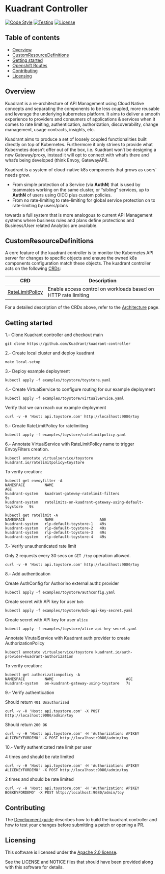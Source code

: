 # Kuadrant Controller

[![Code Style](https://github.com/Kuadrant/kuadrant-controller/actions/workflows/code-style.yaml/badge.svg)](https://github.com/Kuadrant/kuadrant-controller/actions/workflows/code-style.yaml)
[![Testing](https://github.com/Kuadrant/kuadrant-controller/actions/workflows/testing.yaml/badge.svg)](https://github.com/Kuadrant/kuadrant-controller/actions/workflows/testing.yaml)
[![License](https://img.shields.io/badge/license-Apache--2.0-blue.svg)](http://www.apache.org/licenses/LICENSE-2.0)

## Table of contents

* [Overview](#overview)
* [CustomResourceDefinitions](#customresourcedefinitions)
* [Getting started](#getting-started)
* [Openshift Routes](/doc/openshift-routes.md)
* [Contributing](#contributing)
* [Licensing](#licensing)

## Overview

Kuadrant is a re-architecture of API Management using Cloud Native concepts and separating the components to be less coupled,
more reusable and leverage the underlying kubernetes platform. It aims to deliver a smooth experience to providers and consumers
of applications & services when it comes to rate limiting, authentication, authorization, discoverability, change management, usage contracts, insights, etc.

Kuadrant aims to produce a set of loosely coupled functionalities built directly on top of Kubernetes.
Furthermore it only strives to provide what Kubernetes doesn’t offer out of the box, i.e. Kuadrant won’t be designing a new Gateway/proxy,
instead it will opt to connect with what’s there and what’s being developed (think Envoy, GatewayAPI).

Kuadrant is a system of cloud-native k8s components that grows as users’ needs grow.
* From simple protection of a Service (via **AuthN**) that is used by teammates working on the same cluster, or “sibling” services, up to **AuthN** of users using OIDC plus custom policies.
* From no rate-limiting to rate-limiting for global service protection on to rate-limiting by users/plans

towards a full system that is more analogous to current API Management systems where business rules
and plans define protections and Business/User related Analytics are available.

## CustomResourceDefinitions

A core feature of the kuadrant controller is to monitor the Kubernetes API server for changes to
specific objects and ensure the owned k8s components configuration match these objects.
The kuadrant controller acts on the following [CRDs](https://kubernetes.io/docs/tasks/extend-kubernetes/custom-resources/custom-resource-definitions/):

| CRD | Description |
| --- | --- |
| [RateLimitPolicy](apis/apim/v1alpha1/ratelimitpolicy_types.go) | Enable access control on workloads based on HTTP rate limiting |

For a detailed description of the CRDs above, refer to the [Architecture](doc/architecture.md) page.

## Getting started

1.- Clone Kuadrant controller and checkout main

```
git clone https://github.com/Kuadrant/kuadrant-controller
```

2.- Create local cluster and deploy kuadrant

```
make local-setup
```

3.- Deploy example deployment

```
kubectl apply -f examples/toystore/toystore.yaml
```

4.- Create VirtualService to configure routing for our example deployment

```
kubectl apply -f examples/toystore/virtualService.yaml
```

Verify that we can reach our example deployment

```
curl -v -H 'Host: api.toystore.com' http://localhost:9080/toy
```

5.- Create RateLimitPolicy for ratelimiting

```
kubectl apply -f examples/toystore/ratelimitpolicy.yaml
```

6.- Annotate VirtualService with RateLimitPolicy name to trigger EnvoyFilters creation.

```
kubectl annotate virtualservice/toystore kuadrant.io/ratelimitpolicy=toystore
```

To verify creation:

```
kubectl get envoyfilter -A
NAMESPACE         NAME                                                    AGE
kuadrant-system   kuadrant-gateway-ratelimit-filters                      9s
kuadrant-system   ratelimits-on-kuadrant-gateway-using-default-toystore   9s
```

```
kubectl get ratelimit -A
NAMESPACE         NAME                     AGE
kuadrant-system   rlp-default-toystore-1   49s
kuadrant-system   rlp-default-toystore-2   49s
kuadrant-system   rlp-default-toystore-3   49s
kuadrant-system   rlp-default-toystore-4   49s
```

7.- Verify unauthenticated rate limit

Only 2 requests every 30 secs on `GET /toy` operation allowed.

```
curl -v -H 'Host: api.toystore.com' http://localhost:9080/toy
```

8.- Add authentication

Create AuthConfig for Authorino external authz provider

```
kubectl apply -f examples/toystore/authconfig.yaml
```

Create secret with API key for user `bob`

```
kubectl apply -f examples/toystore/bob-api-key-secret.yaml
```

Create secret with API key for user `alice`

```
kubectl apply -f examples/toystore/alice-api-key-secret.yaml
```

Annotate VirutalService with Kuadrant auth provider to create AuthorizationPolicy

```
kubectl annotate virtualservice/toystore kuadrant.io/auth-provider=kuadrant-authorization
```

To verify creation:

```
kubectl get authorizationpolicy -A
NAMESPACE         NAME                                 AGE
kuadrant-system   on-kuadrant-gateway-using-toystore   7s
```

9.- Verify authentication

Should return `401 Unauthorized`

```
curl -v -H 'Host: api.toystore.com' -X POST http://localhost:9080/admin/toy
```

Should return `200 OK`

```
curl -v -H 'Host: api.toystore.com' -H 'Authorization: APIKEY ALICEKEYFORDEMO' -X POST http://localhost:9080/admin/toy
```

10.- Verify authenticated rate limit per user

4 times and should be rate limited

```
curl -v -H 'Host: api.toystore.com' -H 'Authorization: APIKEY ALICEKEYFORDEMO' -X POST http://localhost:9080/admin/toy
```

2 times and should be rate limited

```
curl -v -H 'Host: api.toystore.com' -H 'Authorization: APIKEY BOBKEYFORDEMO' -X POST http://localhost:9080/admin/toy
```

## Contributing

The [Development guide](doc/development.md) describes how to build the kuadrant controller and
how to test your changes before submitting a patch or opening a PR.

## Licensing

This software is licensed under the [Apache 2.0 license](https://www.apache.org/licenses/LICENSE-2.0).

See the LICENSE and NOTICE files that should have been provided along with this software for details.
